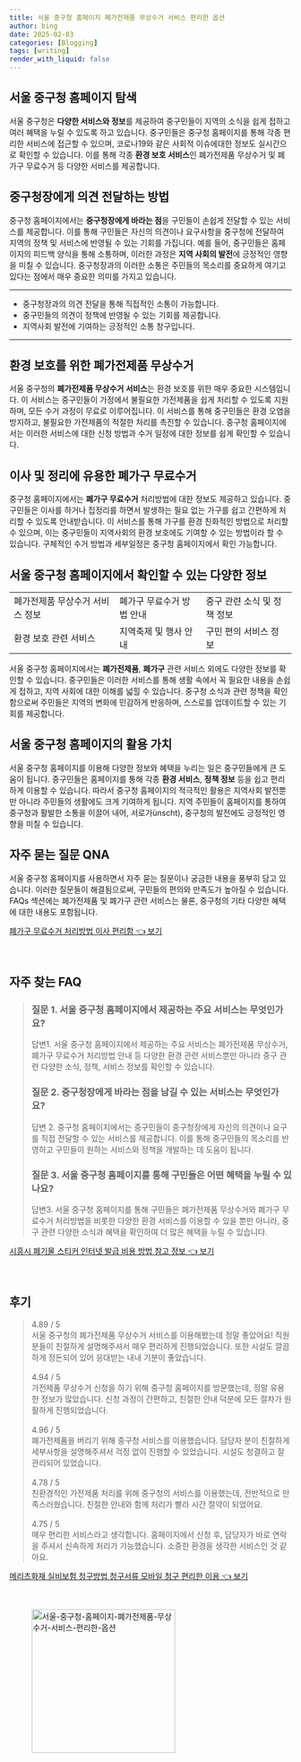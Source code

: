 ```yaml
---
title: 서울 중구청 홈페이지 폐가전제품 무상수거 서비스 편리한 옵션
author: bing
date: 2025-02-03
categories: [Blogging]
tags: [writing]
render_with_liquid: false
---
```



<h2 id='중구청 홈페이지 탐색'>서울 중구청 홈페이지 탐색</h2>

<p>서울 중구청은 <b>다양한 서비스와 정보</b>를 제공하여 중구민들이 지역의 소식을 쉽게 접하고 여러 혜택을 누릴 수 있도록 하고 있습니다. 중구민들은 중구청 홈페이지를 통해 각종 편리한 서비스에 접근할 수 있으며, 코로나19와 같은 사회적 이슈에대한 정보도 실시간으로 확인할 수 있습니다. 이를 통해 각종 <b>환경 보호 서비스</b>인 폐가전제품 무상수거 및 폐가구 무료수거 등 다양한 서비스를 제공합니다.</p>

<h2 id='중구청장 의견 전달 서비스'>중구청장에게 의견 전달하는 방법</h2>

<p>중구청 홈페이지에서는 <b>중구청장에게 바라는 점</b>을 구민들이 손쉽게 전달할 수 있는 서비스를 제공합니다. 이를 통해 구민들은 자신의 의견이나 요구사항을 중구청에 전달하여 지역의 정책 및 서비스에 반영될 수 있는 기회를 가집니다. 예를 들어, 중구민들은 홈페이지의 피드백 양식을 통해 소통하며, 이러한 과정은 <b>지역 사회의 발전</b>에 긍정적인 영향을 미칠 수 있습니다. 중구청장과의 이러한 소통은 주민들의 목소리를 중요하게 여기고 있다는 점에서 매우 중요한 의미를 가지고 있습니다.</p>

<hr />

<ul>
    <li>중구청장과의 의견 전달을 통해 직접적인 소통이 가능합니다.</li>
    <li>중구민들의 의견이 정책에 반영될 수 있는 기회를 제공합니다.</li>
    <li>지역사회 발전에 기여하는 긍정적인 소통 창구입니다.</li>
</ul>

<hr />

<h2 id='폐가전제품 무상수거 서비스'>환경 보호를 위한 폐가전제품 무상수거</h2>

<p>서울 중구청의 <b>폐가전제품 무상수거 서비스</b>는 환경 보호를 위한 매우 중요한 시스템입니다. 이 서비스는 중구민들이 가정에서 불필요한 가전제품을 쉽게 처리할 수 있도록 지원하며, 모든 수거 과정이 무료로 이루어집니다. 이 서비스를 통해 중구민들은 환경 오염을 방지하고, 불필요한 가전제품의 적절한 처리를 촉진할 수 있습니다. 중구청 홈페이지에서는 이러한 서비스에 대한 신청 방법과 수거 일정에 대한 정보를 쉽게 확인할 수 있습니다.</p>

<h2 id='폐가구 무료수거 처리방법'>이사 및 정리에 유용한 폐가구 무료수거</h2>

<p>중구청 홈페이지에서는 <b>폐가구 무료수거</b> 처리방법에 대한 정보도 제공하고 있습니다. 중구민들은 이사를 하거나 집정리를 하면서 발생하는 필요 없는 가구를 쉽고 간편하게 처리할 수 있도록 안내받습니다. 이 서비스를 통해 가구를 환경 친화적인 방법으로 처리할 수 있으며, 이는 중구민들이 지역사회의 환경 보호에도 기여할 수 있는 방법이라 할 수 있습니다. 구체적인 수거 방법과 세부일정은 중구청 홈페이지에서 확인 가능합니다.</p>

<h2 id='다양한 정보 확인'>서울 중구청 홈페이지에서 확인할 수 있는 다양한 정보</h2>

<table>
    <tr>
        <td>폐가전제품 무상수거 서비스 정보</td>
        <td>폐가구 무료수거 방법 안내</td>
        <td>중구 관련 소식 및 정책 정보</td>
    </tr>
    <tr>
        <td>환경 보호 관련 서비스</td>
        <td>지역축제 및 행사 안내</td>
        <td>구민 편의 서비스 정보</td>
    </tr>
</table>

<p>서울 중구청 홈페이지에서는 <b>폐가전제품</b>, <b>폐가구</b> 관련 서비스 외에도 다양한 정보를 확인할 수 있습니다. 중구민들은 이러한 서비스를 통해 생활 속에서 꼭 필요한 내용을 손쉽게 접하고, 지역 사회에 대한 이해를 넓힐 수 있습니다. 중구청 소식과 관련 정책을 확인함으로써 주민들은 지역의 변화에 민감하게 반응하며, 스스로를 업데이트할 수 있는 기회를 제공합니다.</p>

<h2 id='결론'>서울 중구청 홈페이지의 활용 가치</h2>

<p>서울 중구청 홈페이지를 이용해 다양한 정보와 혜택을 누리는 일은 중구민들에게 큰 도움이 됩니다. 중구민들은 홈페이지를 통해 각종 <b>환경 서비스</b>, <b>정책 정보</b> 등을 쉽고 편리하게 이용할 수 있습니다. 따라서 중구청 홈페이지의 적극적인 활용은 지역사회 발전뿐만 아니라 주민들의 생활에도 크게 기여하게 됩니다. 지역 주민들이 홈페이지를 통하여 중구청과 활발한 소통을 이끌어 내어, 서로가ünscht), 중구청의 발전에도 긍정적인 영향을 미칠 수 있습니다.</p>

<h2 id='자주 묻는 질문 QNA'>자주 묻는 질문 QNA</h2>

<p>서울 중구청 홈페이지를 사용하면서 자주 묻는 질문이나 궁금한 내용을 풍부히 담고 있습니다. 이러한 질문들이 해결됨으로써, 구민들의 편의와 만족도가 높아질 수 있습니다. FAQs 섹션에는 폐가전제품 및 폐가구 관련 서비스는 물론, 중구청의 기타 다양한 혜택에 대한 내용도 포함됩니다.</p>


<p><a class="click-button" title="폐가구 무료수거 처리방법 이사 편리함" href="https://purplelist.github.io/posts/%ED%8F%90%EA%B0%80%EA%B5%AC-%EB%AC%B4%EB%A3%8C%EC%88%98%EA%B1%B0-%EC%B2%98%EB%A6%AC%EB%B0%A9%EB%B2%95-%EC%9D%B4%EC%82%AC-%ED%8E%B8%EB%A6%AC%ED%95%A8/" rel="dofollow">폐가구 무료수거 처리방법 이사 편리함 👈 보기</a></p><br>
<h2 id='자주_찾는_FAQ'>자주 찾는 FAQ</h2>
<div itemscope="" itemtype="https://schema.org/FAQPage"> 
<blockquote> 
<div itemscope="" itemprop="mainEntity" itemtype="https://schema.org/Question"> 
<h3 itemprop="name">질문 1. 서울 중구청 홈페이지에서 제공하는 주요 서비스는 무엇인가요?</h3> 
<div itemscope="" itemprop="acceptedAnswer" itemtype="https://schema.org/Answer"> 
<span itemprop="text"> 
<p>답변1. 서울 중구청 홈페이지에서 제공하는 주요 서비스는 폐가전제품 무상수거, 폐가구 무료수거 처리방법 안내 등 다양한 환경 관련 서비스뿐만 아니라 중구 관련 다양한 소식, 정책, 서비스 정보를 확인할 수 있습니다.</p> 
</span> 
</div> 
</div> 

<div itemscope="" itemprop="mainEntity" itemtype="https://schema.org/Question"> 
<h3 itemprop="name">질문 2. 중구청장에게 바라는 점을 남길 수 있는 서비스는 무엇인가요?</h3> 
<div itemscope="" itemprop="acceptedAnswer" itemtype="https://schema.org/Answer"> 
<span itemprop="text"> 
<p>답변 2. 중구청 홈페이지에서는 중구민들이 중구청장에게 자신의 의견이나 요구를 직접 전달할 수 있는 서비스를 제공합니다. 이를 통해 중구민들의 목소리를 반영하고 구민들이 원하는 서비스와 정책을 개발하는 데 도움이 됩니다.</p> 
</span> 
</div> 
</div> 

<div itemscope="" itemprop="mainEntity" itemtype="https://schema.org/Question"> 
<h3 itemprop="name">질문 3. 서울 중구청 홈페이지를 통해 구민들은 어떤 혜택을 누릴 수 있나요?</h3> 
<div itemscope="" itemprop="acceptedAnswer" itemtype="https://schema.org/Answer"> 
<span itemprop="text"> 
<p>답변3. 서울 중구청 홈페이지를 통해 구민들은 폐가전제품 무상수거와 폐가구 무료수거 처리방법을 비롯한 다양한 환경 서비스를 이용할 수 있을 뿐만 아니라, 중구 관련 다양한 소식과 혜택을 확인하여 더 많은 혜택을 누릴 수 있습니다.</p> 
</span> 
</div> 
</div> 

</blockquote> 
</div>
<p><a class="click-button" title="시흥시 폐기물 스티커 인터넷 발급 비용 방법 참고 정보" href="https://purplelist.github.io/posts/%EC%8B%9C%ED%9D%A5%EC%8B%9C-%ED%8F%90%EA%B8%B0%EB%AC%BC-%EC%8A%A4%ED%8B%B0%EC%BB%A4-%EC%9D%B8%ED%84%B0%EB%84%B7-%EB%B0%9C%EA%B8%89-%EB%B9%84%EC%9A%A9-%EB%B0%A9%EB%B2%95-%EC%B0%B8%EA%B3%A0-%EC%A0%95%EB%B3%B4/" rel="dofollow">시흥시 폐기물 스티커 인터넷 발급 비용 방법 참고 정보 👈 보기</a></p><br>
<h2 id='후기'>후기</h2>
<div itemscope itemtype="https://schema.org/Product">
  <blockquote>
  <div itemprop="review" itemscope itemtype="https://schema.org/Review">
      <div itemprop="reviewRating" itemscope itemtype="https://schema.org/Rating"> <span itemprop="ratingValue">4.89</span> / <span itemprop="bestRating">5</span> </div>
      <span itemprop="reviewBody">서울 중구청의 폐가전제품 무상수거 서비스를 이용해봤는데 정말 좋았어요! 직원분들이 친절하게 설명해주셔서 매우 편리하게 진행되었습니다. 또한 시설도 깔끔하게 정돈되어 있어 응대받는 내내 기분이 좋았습니다.</span>
  </div>
  <br>
  <div itemprop="review" itemscope itemtype="https://schema.org/Review">
      <div itemprop="reviewRating" itemscope itemtype="https://schema.org/Rating"> <span itemprop="ratingValue">4.94</span> / <span itemprop="bestRating">5</span> </div>
      <span itemprop="reviewBody">가전제품 무상수거 신청을 하기 위해 중구청 홈페이지를 방문했는데, 정말 유용한 정보가 많았습니다. 신청 과정이 간편하고, 친절한 안내 덕분에 모든 절차가 원활하게 진행되었습니다.</span>
  </div>
  <br>
  <div itemprop="review" itemscope itemtype="https://schema.org/Review">
      <div itemprop="reviewRating" itemscope itemtype="https://schema.org/Rating"> <span itemprop="ratingValue">4.96</span> / <span itemprop="bestRating">5</span> </div>
      <span itemprop="reviewBody">폐가전제품을 버리기 위해 중구청 서비스를 이용했습니다. 담당자 분이 친절하게 세부사항을 설명해주셔서 걱정 없이 진행할 수 있었습니다. 시설도 청결하고 잘 관리되어 있었습니다.</span>
  </div>
  <br>
  <div itemprop="review" itemscope itemtype="https://schema.org/Review">
      <div itemprop="reviewRating" itemscope itemtype="https://schema.org/Rating"> <span itemprop="ratingValue">4.78</span> / <span itemprop="bestRating">5</span> </div>
      <span itemprop="reviewBody">친환경적인 가전제품 처리를 위해 중구청의 서비스를 이용했는데, 전반적으로 만족스러웠습니다. 친절한 안내와 함께 처리가 빨라 시간 절약이 되었어요.</span>
  </div>
  <br>
  <div itemprop="review" itemscope itemtype="https://schema.org/Review">
      <div itemprop="reviewRating" itemscope itemtype="https://schema.org/Rating"> <span itemprop="ratingValue">4.75</span> / <span itemprop="bestRating">5</span> </div>
      <span itemprop="reviewBody">매우 편리한 서비스라고 생각합니다. 홈페이지에서 신청 후, 담당자가 바로 연락을 주셔서 신속하게 처리가 가능했습니다. 소중한 환경을 생각한 서비스인 것 같아요.</span>
  </div>
  </blockquote>
</div>
<p><a class="click-button" title="메리츠화재 실비보험 청구방법 청구서류 모바일 청구 편리한 이용" href="https://purplelist.github.io/posts/%EB%A9%94%EB%A6%AC%EC%B8%A0%ED%99%94%EC%9E%AC-%EC%8B%A4%EB%B9%84%EB%B3%B4%ED%97%98-%EC%B2%AD%EA%B5%AC%EB%B0%A9%EB%B2%95-%EC%B2%AD%EA%B5%AC%EC%84%9C%EB%A5%98-%EB%AA%A8%EB%B0%94%EC%9D%BC-%EC%B2%AD%EA%B5%AC-%ED%8E%B8%EB%A6%AC%ED%95%9C-%EC%9D%B4%EC%9A%A9/" rel="dofollow">메리츠화재 실비보험 청구방법 청구서류 모바일 청구 편리한 이용 👈 보기</a></p><br>
<figure class="image"><img src="https://purplelist.github.io/assets/img/thumbnail/서울-중구청-홈페이지-폐가전제품-무상수거-서비스-편리한-옵션.webp" alt="서울-중구청-홈페이지-폐가전제품-무상수거-서비스-편리한-옵션" width="256" height="256"></figure>